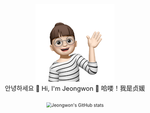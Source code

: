 <div align="center"> 
<img src="https://github.com/MinJeongwon/MinJeongwon/blob/main/profile.png" width="250" height="250">   
<br>  

<div style='font-size:20px;'>
  안녕하세요 👋 Hi, I'm Jeongwon 👋 哈喽！我是贞媛 
</div>   

<br>


![Jeongwon's GitHub stats](https://github-readme-stats.vercel.app/api?username=MinJeongwon&show_icons=true)     


</div>


<!--
**MinJeongwon/MinJeongwon** is a ✨ _special_ ✨ repository because its `README.md` (this file) appears on your GitHub profile.

Here are some ideas to get you started:

- 🔭 I’m currently working on ...
- 🌱 I’m currently learning ...
- 👯 I’m looking to collaborate on ...
- 🤔 I’m looking for help with ...
- 💬 Ask me about ...
- 📫 How to reach me: ...
- 😄 Pronouns: ...
- ⚡ Fun fact: ...
-->

